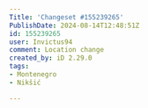```yaml
---
Title: 'Changeset #155239265'
PublishDate: 2024-08-14T12:48:51Z
id: 155239265
user: Invictus94
comment: Location change
created_by: iD 2.29.0
tags:
- Montenegro
- Nikšić

---
```

